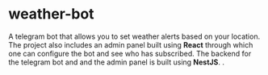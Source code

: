 # weather-bot
A telegram bot that allows you to set weather alerts based on your location. The project also includes an admin panel built using **React** through 
which one can configure the bot and see who has subscribed. The backend for the telegram bot and and the admin panel is built using **NestJS**.
.
